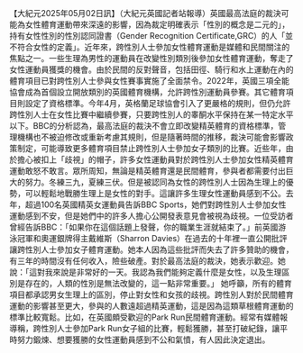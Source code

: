 【大紀元2025年05月02日訊】（大紀元英國記者站報導）英國最高法庭的裁決可能為女性體育運動帶來深遠的影響，因為裁定明確表示「性別的概念是二元的」，持有女性性別的性別認同證書（Gender Recognition Certificate,GRC）的人「並不符合女性的定義」。近年來，跨性別人士參加女性體育運動是媒體和民間關注的焦點之一。一些生理為男性的運動員在改變性別類別後參加女性體育運動，奪走了女性運動員獲獎的機會。由於民間的反對聲音，包括田徑、騎行和水上運動在內的體育項目已對跨性別人士參與女性賽事實施了全面禁令。2022年，英國三項全能協會成為首個設立開放類別的英國體育機構，允許跨性別運動員參賽。其它體育項目則設定了資格標準。今年4月，英格蘭足球協會引入了更嚴格的規則，但仍允許跨性別人士在女性比賽中繼續參賽，只要跨性別人的睾酮水平保持在某一特定水平以下。BBC的分析認為，最高法庭的裁決不會立即改變精英體育的資格標準，管理機構也不被迫修改或重新考慮其規則，但是隨著時間的推移，裁決可能會影響政策制定，可能導致更多體育項目禁止跨性別人士參加女子類別的比賽。近些年，由於擔心被扣上「歧視」的帽子，許多女性運動員對於跨性別人士參加女性精英體育運動敢怒不敢言。眾所周知，無論是精英體育還是民間體育，參與者都需要付出巨大的努力。冬練三九，夏練三伏。但是被認同為女性的跨性別人士因為生理上的優勢，可以輕鬆地戰勝生理上是女性的對手。這讓許多生理女性運動員感到不公。去年，超過100名英國精英女運動員告訴BBC Sports，她們對跨性別人士參加女性運動感到不安，但是她們中的許多人擔心公開發表意見會被視為歧視。一位受訪者曾經告訴BBC：「如果你在這個話題上發聲，你的職業生涯就結束了。」前英國游泳冠軍和奧運銀牌得主戴維斯（Sharron Davies）在過去的十年裡一直公開批評讓跨性別人士參加女子體育運動。她本人因為這些批評而失去了許多贊助的機會，有三年的時間沒有任何收入，險些破產。對於最高法庭的裁決，她表示歡迎。她說：「這對我來說是非常好的一天。我認為我們能夠定義什麼是女性，以及生理區別是存在的，人類的性別是無法改變的，這一點非常重要。」
她呼籲，所有的體育項目都承認男女生理上的區別，停止對女性和女孩的歧視。跨性別人對於民間體育運動的影響甚至更大，參與的人數遠超過精英運動，這是因為這類草根體育運動的標準比較寬鬆。比如，在英國頗受歡迎的Park Run民間體育運動。經常有媒體報導稱，跨性別人士參加Park Run女子組的比賽，輕鬆獲勝，甚至打破紀錄，讓平時努力鍛煉、想要獲勝的女性運動員感到不公和氣憤，有人因此決定退出。